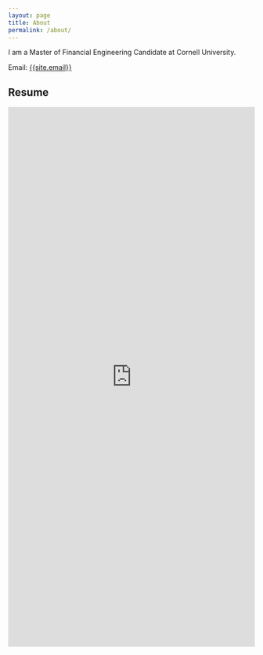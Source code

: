```yaml
---
layout: page
title: About
permalink: /about/
---
```

<p>
I am a Master of Financial Engineering Candidate at Cornell University. 
</p>

Email: <a href="mailto:{{site.email}}?Subject=From Blog Site:">{{site.email}}</a>

## Resume
<embed src="https://sy375.github.io/Yoon.SungMin.2204.pdf" width="100%" height="1100" type="application/pdf"/>
